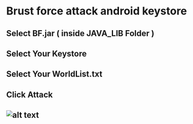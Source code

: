 # Brust force attack android keystore

Select  BF.jar  ( inside JAVA_LIB Folder )
--
Select  Your Keystore
--
Select  Your   WorldList.txt
--
 Click Attack
--
![alt text](https://i.imgur.com/0KmLWSf.jpg)
--
